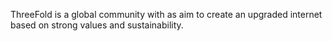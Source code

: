 ThreeFold is a global community with as aim to create an upgraded internet based on strong values and sustainability.